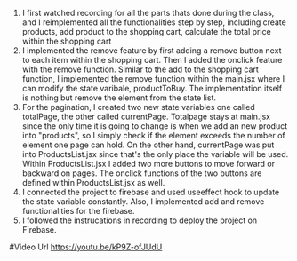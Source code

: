 1. I first watched recording for all the parts thats done during the class, and I reimplemented all the functionalities step by step, including create products, add product to the shopping cart, calculate the total price within the shopping cart
2. I implemented the remove feature by first adding a remove button next to each item within the shopping cart. Then I added the onclick feature with the remove function. Similar to the add to the shopping cart function, I implemented the remove function within the main.jsx where I can modify the state varibale, productToBuy. The implementation itself is nothing but remove the element from the state list.
3. For the pagination, I created two new state variables one called totalPage, the other called currentPage. Totalpage stays at main.jsx since the only time it is going to change is when we add an new product into "products", so I simply check if the element exceeds the number of element one page can hold. On the other hand, currentPage was put into ProductsList.jsx since that's the only place the variable will be used. Within ProductsList.jsx I added two more buttons to move forward or backward on pages. The onclick functions of the two buttons are defined within ProductsList.jsx as well. 
4. I connected the project to firebase and used useeffect hook to update the state variable constantly. Also, I implemented add and remove functionalities for the firebase.
5. I followed the instrucations in recording to deploy the project on Firebase.


#Video Url
https://youtu.be/kP9Z-ofJUdU
